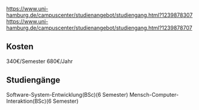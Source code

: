 https://www.uni-hamburg.de/campuscenter/studienangebot/studiengang.html?1239878307
https://www.uni-hamburg.de/campuscenter/studienangebot/studiengang.html?1239878707
## Kosten
340€/Semester
680€/Jahr
## Studiengänge
Software-System-Entwicklung(BSc)(6 Semester)
Mensch-Computer-Interaktion(BSc)(6 Semester)
